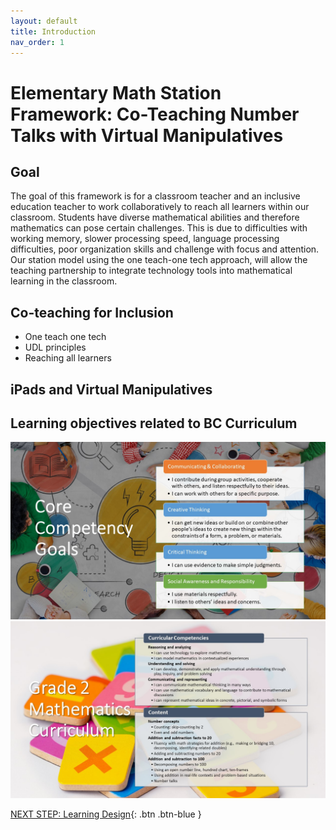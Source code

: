 ```yaml
---
layout: default
title: Introduction 
nav_order: 1
---
```


# Elementary Math Station Framework: Co-Teaching Number Talks with Virtual Manipulatives 

## Goal
The goal of this framework is for a classroom teacher and an inclusive education teacher to work collaboratively to reach all learners within our classroom. Students have diverse mathematical abilities and therefore mathematics can pose certain challenges. This is due to difficulties with working memory, slower processing speed, language processing difficulties, poor organization skills and challenge with focus and attention. Our station model using the one teach-one tech approach, will allow the teaching partnership to integrate technology tools into mathematical learning in the classroom. 

## Co-teaching for Inclusion
- One teach one tech
- UDL principles
- Reaching all learners 

## iPads and Virtual Manipulatives


## Learning objectives related to BC Curriculum
<img src="images/core-competencies.jpg" style="width:700px;" alt="Core Competencies"><br>
<img src="images/curriculum.jpg" style="width:700px;" alt="Core Competencies">

[NEXT STEP: Learning Design](learning-design.html){: .btn .btn-blue }

